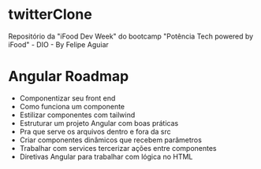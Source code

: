 # twitterClone
Repositório da "iFood Dev Week" do bootcamp "Potência Tech powered by iFood" - DIO - By Felipe Aguiar

# Angular Roadmap
- Componentizar seu front end
- Como funciona um componente
- Estilizar componentes com tailwind
- Estruturar um projeto Angular com boas práticas
- Pra que serve os arquivos dentro e fora da src
- Criar componentes dinâmicos que recebem parâmetros
- Trabalhar com services tercerizar ações entre componentes
- Diretivas Angular para trabalhar com lógica no HTML
